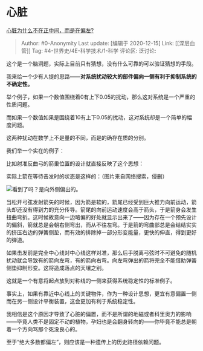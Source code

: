 # 心脏
[心脏为什么不在正中间，而是在偏左?](https://www.zhihu.com/question/338219986/answer/800351527)

> Author: #0-Anonymity
> Last update: [编辑于 2020-12-15]
> Link: [[深层血管]]
> Tag: #4-世界史/4E-科学技术/1-科学
> 评论区:
> 泛讨论:

这个是一个脑洞题，实际上目前只有猜想，没有什么可靠的可以验证猜想的手段。

我来给一个少有人提的思路——**对系统扰动较大的部件偏向一侧有利于抑制系统的不确定性。**

举个例子，如果一个数值围绕着0有上下0.05的扰动，那么这对系统是一个严重的性质问题。

而如果一个数值如果是围绕着10有上下0.05的扰动，这对系统却是一个简单的幅度问题。

这两种扰动在数学上不是量的不同，而是的确存在质的分别。

我们举一个实在的例子：

比如射准反曲弓的箭巢位置的设计就直接反映了这个思想：

实际上箭在等待击发时的状态是这样的：（图片来自网络搜索，侵删）

![](https://pic1.zhimg.com/50/v2-8bc864d4c94c1baff62de3734cd970e5_hd.jpg?source=1940ef5c)看到了吗？是向外侧偏出的。

当松开弓弦发射箭矢的时候，因为箭是软的，箭尾已经受到巨大推力向前运动，箭头却还没有得到力的充分传导。箭尾的向前运动速度会高于箭头，于是箭身会发生扭曲弯折。这时候故意向一边略偏的好处就显示出来了——因为存在一个预先设计的偏斜，箭就总是会朝右侧弯出，而从不往左弯。于是箭的弯曲部总是会结结实实的挤压右边的弹簧侧垫，而有效的排除掉一部分形变能量，更快的伸直，得到更好的弹道。

如果击发前是完全中心线对中心线这样对准，那么后手脱离弓弦时不可避免的随机扰动就会导致有的箭向左弯，有的箭向右弯。向左弯弹出的箭将完全不能借助弹簧侧垫抑制形变。这将造成落点的天壤之别。

这就是一个有意将起点放到对称线的一侧来获得系统稳定性的标准例子。

事实上，如果有靠近中心线上的关键物件，作为一种设计思想，更宜有意偏置一侧而在另一侧设计平衡装置，这会更加有利于系统稳定性。

我相信是这个原因才导致了心脏的偏置，而不是所谓的地磁或者科里奥力的影响——毕竟人类不是固定不动的植物，孕妇也是会翻身转向的——你毕竟不能总是朝着一个方向骂那个死没良心的。

至于“绝大多数都偏左”，则应该是一种遗传上的历史路径依赖问题。
